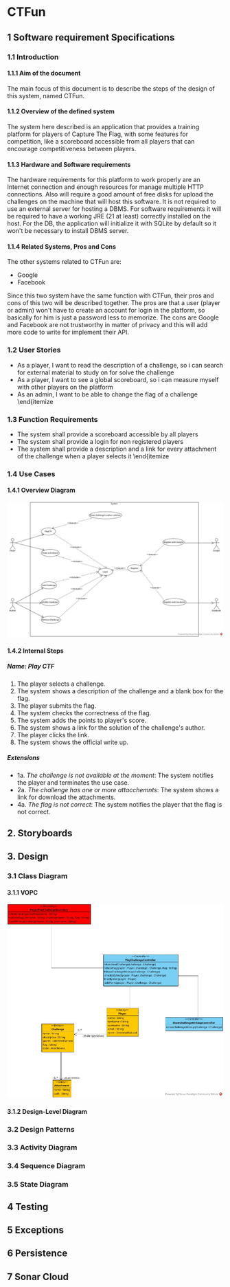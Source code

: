 # CTFun

## 1 Software requirement Specifications
### 1.1 Introduction
#### 1.1.1 Aim of the document
The main focus of this document is to describe the steps of the design of this system, named CTFun.
#### 1.1.2 Overview of the defined system
The system here described is an application that provides a training platform for players of Capture The Flag, with some features for competition, like a scoreboard accessible from all players that can encourage competitiveness between players.
#### 1.1.3 Hardware and Software requirements
The hardware requirements for this platform to work properly are an Internet connection and enough resources for manage multiple HTTP connections. Also will require a good amount of free disks for upload the challenges on the machine that will host this software. It is not required to use an external server for hosting a DBMS.
For software requirements it will be required to have a working JRE (21 at least) correctly installed on the host. For the DB, the application will initialize it with SQLite by default so it won't be necessary to install DBMS server.
#### 1.1.4 Related Systems, Pros and Cons
The other systems related to CTFun are:
- Google
- Facebook

Since this two system have the same function with CTFun, their pros and cons of this two will be described together. The pros are that a user (player or admin) won't have to create an account for login in the platform, so basically for him is just a password less to memorize. The cons are Google and Facebook are not trustworthy in matter of privacy and this will add more code to write for implement their API.
### 1.2 User Stories
* As a player, I want to read the description of a challenge, so i can search for external material to study on for solve the challenge
* As a player, I want to see a global scoreboard, so i can measure myself with other players on the platform
* As an admin, I want to be able to change the flag of a challenge
\end{itemize
### 1.3 Function Requirements
* The system shall provide a scoreboard accessible by all players
* The system shall provide a login for non registered players
* The system shall provide a description and a link for every attachment of the challenge when a player selects it
\end{itemize
### 1.4 Use Cases
#### 1.4.1 Overview Diagram
![Use Case Diagram](/diagrams/Use%20Case%20Diagram.jpg)
#### 1.4.2 Internal Steps
##### Name: Play CTF
1. The player selects a challenge.
2. The system shows a description of the challenge and a blank box for the flag.
3. The player submits the flag.
4. The system checks the correctness of the flag.
5. The system adds the points to player's score.
6. The system shows a link for the solution of the challenge's author.
7. The player clicks the link.
8. The system shows the official write up.
##### Extensions
- 1a. _The challenge is not available at the moment_: The system notifies the player and terminates the use case.
- 2a. _The challenge has one or more attacchemnts_: The system shows a link for download the attachments.
- 4a. _The flag is not correct_: The system notifies the player that the flag is not correct.
## 2. Storyboards
## 3. Design
### 3.1 Class Diagram
#### 3.1.1 VOPC
![PlayCTF VOPC](/diagrams/VOPC%20PlayCTF.jpg)
#### 3.1.2 Design-Level Diagram
### 3.2 Design Patterns
### 3.3 Activity Diagram
### 3.4 Sequence Diagram
### 3.5 State Diagram
## 4 Testing
## 5 Exceptions
## 6 Persistence
## 7 Sonar Cloud
